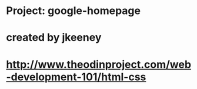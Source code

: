 # Project: google-homepage
# created by jkeeney
# http://www.theodinproject.com/web-development-101/html-css